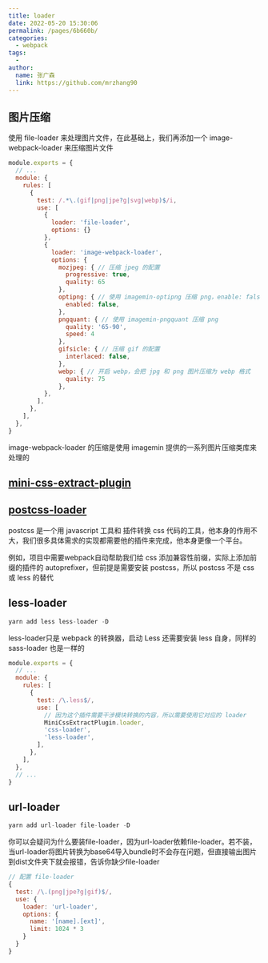 ```yaml
---
title: loader
date: 2022-05-20 15:30:06
permalink: /pages/6b660b/
categories:
  - webpack
tags:
  - 
author: 
  name: 张广森
  link: https://github.com/mrzhang90
---
```

## 图片压缩
使用 file-loader 来处理图片文件，在此基础上，我们再添加一个 image-webpack-loader 来压缩图片文件
```js
module.exports = {
  // ...
  module: {
    rules: [
      {
        test: /.*\.(gif|png|jpe?g|svg|webp)$/i,
        use: [
          {
            loader: 'file-loader',
            options: {}
          },
          {
            loader: 'image-webpack-loader',
            options: {
              mozjpeg: { // 压缩 jpeg 的配置
                progressive: true,
                quality: 65
              },
              optipng: { // 使用 imagemin-optipng 压缩 png，enable: false 为关闭
                enabled: false,
              },
              pngquant: { // 使用 imagemin-pngquant 压缩 png
                quality: '65-90',
                speed: 4
              },
              gifsicle: { // 压缩 gif 的配置
                interlaced: false,
              },
              webp: { // 开启 webp，会把 jpg 和 png 图片压缩为 webp 格式
                quality: 75
              },
          },
        ],
      },
    ],
  },
}
```
image-webpack-loader 的压缩是使用 imagemin 提供的一系列图片压缩类库来处理的
## [mini-css-extract-plugin](/pages/93d18b/#mini-css-extract-plugin)
## [postcss-loader](/pages/86d9e5/#配置-postcss)
postcss 是一个用 javascript 工具和 插件转换 css 代码的工具，他本身的作用不大，我们很多具体需求的实现都需要他的插件来完成，他本身更像一个平台。

例如，项目中需要webpack自动帮助我们给 css 添加兼容性前缀，实际上添加前缀的插件的 autoprefixer，但前提是需要安装 postcss，所以 postcss 不是 css 或 less 的替代

## less-loader
```js
yarn add less less-loader -D
```
less-loader只是 webpack 的转换器，启动 Less 还需要安装 less 自身，同样的 sass-loader 也是一样的
```js
module.exports = {
  // ...
  module: {
    rules: [
      {
        test: /\.less$/,
        use: [
          // 因为这个插件需要干涉模块转换的内容，所以需要使用它对应的 loader
          MiniCssExtractPlugin.loader,
          'css-loader',
          'less-loader',
        ],
      },
    ],
  },
  // ...
}
```

## url-loader
```js
yarn add url-loader file-loader -D   
```
你可以会疑问为什么要装file-loader，因为url-loader依赖file-loader。若不装，当url-loader将图片转换为base64导入bundle时不会存在问题，但直接输出图片到dist文件夹下就会报错，告诉你缺少file-loader
```js
// 配置 file-loader
{  
  test: /\.(png|jpe?g|gif)$/,  
  use: {  
    loader: 'url-loader',  
    options: {  
      name: '[name].[ext]',  
      limit: 1024 * 3  
    }  
  }  
}
```